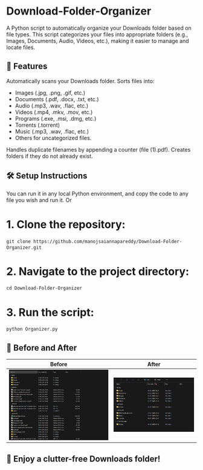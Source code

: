 # Download-Folder-Organizer

A Python script to automatically organize your Downloads folder based on file types. This script categorizes your files into appropriate folders (e.g., Images, Documents, Audio, Videos, etc.), making it easier to manage and locate files.

## 🚀 Features

Automatically scans your Downloads folder.
Sorts files into:

- Images (.jpg, .png, .gif, etc.)
- Documents (.pdf, .docx, .txt, etc.)
- Audio (.mp3, .wav, .flac, etc.)
- Videos (.mp4, .mkv, .mov, etc.)
- Programs (.exe, .msi, .dmg, etc.)
- Torrents (.torrent)
- Music (.mp3, .wav, .flac, etc.)
- Others for uncategorized files.

Handles duplicate filenames by appending a counter (file (1).pdf).
Creates folders if they do not already exist.

## 🛠️ Setup Instructions

You can run it in any local Python environment, and copy the code to any file you wish and run it. Or

# 1. Clone the repository:

    git clone https://github.com/manojsaiannapareddy/Download-Folder-Organizer.git

# 2. Navigate to the project directory:

    cd Download-Folder-Organizer

# 3. Run the script:

    python Organizer.py

## 🎯 Before and After

| **Before**            | **After**           |
| --------------------- | ------------------- |
| ![Before](before.png) | ![After](after.png) |

## 🌟 Enjoy a clutter-free Downloads folder!
